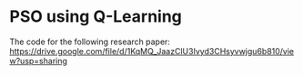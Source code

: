 # PSO using Q-Learning
The code for the following research paper: https://drive.google.com/file/d/1KqMQ_JaazClU3Ivyd3CHsyvwjgu6b810/view?usp=sharing
